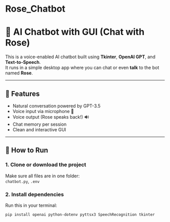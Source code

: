 # Rose_Chatbot
# 🤖 AI Chatbot with GUI (Chat with Rose)

This is a voice-enabled AI chatbot built using **Tkinter**, **OpenAI GPT**, and **Text-to-Speech**.  
It runs in a simple desktop app where you can chat or even **talk** to the bot named **Rose**.

---

## 🧠 Features

- Natural conversation powered by GPT-3.5
- Voice input via microphone 🎤
- Voice output (Rose speaks back!) 🔊
- Chat memory per session
- Clean and interactive GUI

---

## 🚀 How to Run

### 1. Clone or download the project
Make sure all files are in one folder:  
`chatbot.py`, `.env` 

### 2. Install dependencies

Run this in your terminal:

```bash
pip install openai python-dotenv pyttsx3 SpeechRecognition tkinter

